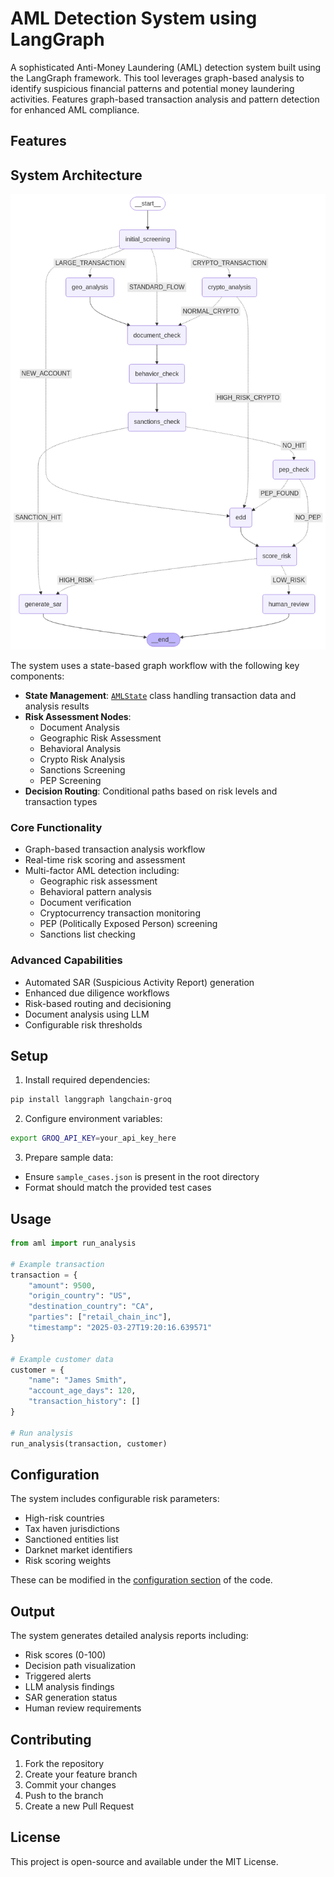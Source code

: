 # AML Detection System using LangGraph

A sophisticated Anti-Money Laundering (AML) detection system built using the LangGraph framework. This tool leverages graph-based analysis to identify suspicious financial patterns and potential money laundering activities. Features graph-based transaction analysis and pattern detection for enhanced AML compliance.

## Features


## System Architecture

![AML Detection System Architecture](https://github.com/subrata-samanta/Langgraph_AML_Detection/blob/main/graph.png)

The system uses a state-based graph workflow with the following key components:

- **State Management**: [`AMLState`](aml.py) class handling transaction data and analysis results
- **Risk Assessment Nodes**:
  - Document Analysis
  - Geographic Risk Assessment
  - Behavioral Analysis
  - Crypto Risk Analysis
  - Sanctions Screening
  - PEP Screening
- **Decision Routing**: Conditional paths based on risk levels and transaction types


### Core Functionality
- Graph-based transaction analysis workflow
- Real-time risk scoring and assessment
- Multi-factor AML detection including:
  - Geographic risk assessment
  - Behavioral pattern analysis
  - Document verification
  - Cryptocurrency transaction monitoring
  - PEP (Politically Exposed Person) screening
  - Sanctions list checking

### Advanced Capabilities
- Automated SAR (Suspicious Activity Report) generation
- Enhanced due diligence workflows
- Risk-based routing and decisioning
- Document analysis using LLM
- Configurable risk thresholds

## Setup

1. Install required dependencies:
```sh
pip install langgraph langchain-groq
```

2. Configure environment variables:
```sh
export GROQ_API_KEY=your_api_key_here
```

3. Prepare sample data:
- Ensure `sample_cases.json` is present in the root directory
- Format should match the provided test cases

## Usage

```python
from aml import run_analysis

# Example transaction
transaction = {
    "amount": 9500,
    "origin_country": "US",
    "destination_country": "CA",
    "parties": ["retail_chain_inc"],
    "timestamp": "2025-03-27T19:20:16.639571"
}

# Example customer data
customer = {
    "name": "James Smith",
    "account_age_days": 120,
    "transaction_history": []
}

# Run analysis
run_analysis(transaction, customer)
```

## Configuration

The system includes configurable risk parameters:

- High-risk countries
- Tax haven jurisdictions
- Sanctioned entities list
- Darknet market identifiers
- Risk scoring weights

These can be modified in the [configuration section](aml.py) of the code.

## Output

The system generates detailed analysis reports including:
- Risk scores (0-100)
- Decision path visualization
- Triggered alerts
- LLM analysis findings
- SAR generation status
- Human review requirements

## Contributing

1. Fork the repository
2. Create your feature branch
3. Commit your changes
4. Push to the branch
5. Create a new Pull Request

## License

This project is open-source and available under the MIT License.
